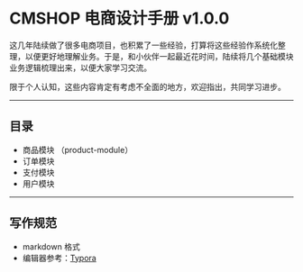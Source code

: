 # CMSHOP 电商设计手册 v1.0.0



这几年陆续做了很多电商项目，也积累了一些经验，打算将这些经验作系统化整理，以便更好地理解业务。于是，和小伙伴一起最近花时间，陆续将几个基础模块业务逻辑梳理出来，以便大家学习交流。

限于个人认知，这些内容肯定有考虑不全面的地方，欢迎指出，共同学习进步。

---

## 目录 

* 商品模块 （product-module）
* 订单模块
* 支付模块
* 用户模块

---

## 写作规范

* markdown 格式
* 编辑器参考：[Typora](https://typora.io/)

